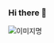 ### Hi there 👋

<!--
**woogi8/woogi8** is a ✨ _special_ ✨ repository because its `README.md` (this file) appears on your GitHub profile.

Here are some ideas to get you started:

- 🔭 I’m currently working on ...
- 🌱 I’m currently learning ...
- 👯 I’m looking to collaborate on ...
- 🤔 I’m looking for help with ...
- 💬 Ask me about ...
- 📫 How to reach me: ...
- 😄 Pronouns: ...
- ⚡ Fun fact: ...
-->

<img alt="이미지명" src ="https://img.shields.io/badge/메시지-색상코드.svg?&style=for-the-badge&logo=로고명&logoColor=로고컬러](https://camo.githubusercontent.com/7d2a56d347a95ceccf62530e3758d875f04e8a060e70ddb3badfdf71257b53ba/68747470733a2f2f696d672e736869656c64732e696f2f62616467652f507974686f6e2d3337363641423f6c6f676f3d507974686f6e266c6f676f436f6c6f723d7768697465267374796c653d666c61742d737175617265)https://camo.githubusercontent.com/7d2a56d347a95ceccf62530e3758d875f04e8a060e70ddb3badfdf71257b53ba/68747470733a2f2f696d672e736869656c64732e696f2f62616467652f507974686f6e2d3337363641423f6c6f676f3d507974686f6e266c6f676f436f6c6f723d7768697465267374796c653d666c61742d737175617265"/>





